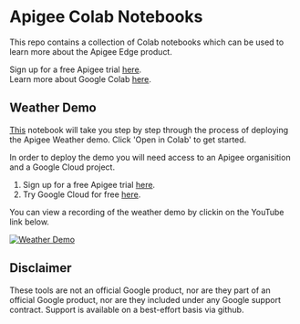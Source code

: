 # Apigee Colab Notebooks

This repo contains a collection of Colab notebooks which can be used to learn more about the Apigee Edge product.

Sign up for a free Apigee trial [here](https://apigee.com/about/cp/apigee-edge-free-trial).  
Learn more about Google Colab [here](https://colab.research.google.com/).

## Weather Demo
[This](https://github.com/markjkelly/apigee-notebooks/blob/master/demo-files/weather-demo/weather_demo_deployment.ipynb) notebook will take you step by step through the process of deploying the Apigee Weather demo.
Click 'Open in Colab' to get started.

In order to deploy the demo you will need access to an Apigee organisition and a Google Cloud project.

1. Sign up for a free Apigee trial [here](https://apigee.com/about/cp/apigee-edge-free-trial).  
2. Try Google Cloud for free [here](https://console.cloud.google.com/freetrial).

You can view a recording of the weather demo by clickin on the YouTube link below.

[![Weather Demo](http://img.youtube.com/vi/l7oabYEFSA8/0.jpg)](http://www.youtube.com/watch?v=l7oabYEFSA8?t=519)

## Disclaimer
These tools are not an official Google product, nor are they part of an official Google product, nor are they included under any Google support contract.
Support is available on a best-effort basis via github.
